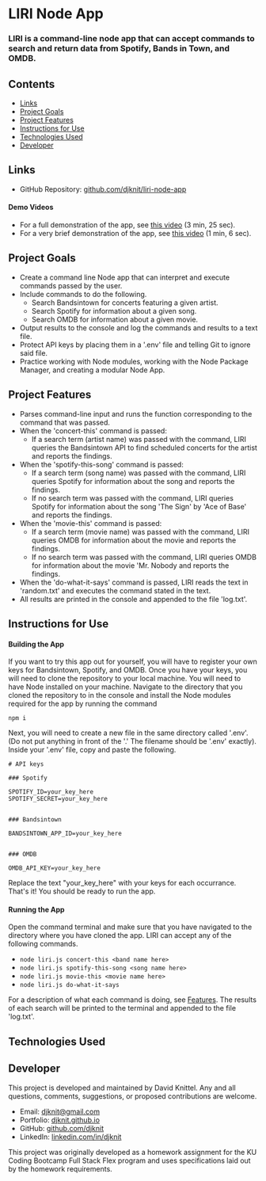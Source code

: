 # LIRI Node App

### LIRI is a command-line node app that can accept commands to search and return data from Spotify, Bands in Town, and OMDB.

## Contents
* [Links](#links)
* [Project Goals](#project-goals)
* [Project Features](#project-features)
* [Instructions for Use](#instructions-for-use)
* [Technologies Used](#technologies-used)
* [Developer](#developer)

## Links
* GitHub Repository: [github.com/djknit/liri-node-app](https://github.com/djknit/liri-node-app)

#### Demo Videos
* For a full demonstration of the app, see [this video](https://www.youtube.com/watch?v=GGi05Dj_tzY) (3 min, 25 sec).
* For a very brief demonstration of the app, see [this video](https://www.youtube.com/watch?v=Ork3psUDaNM) (1 min, 6 sec).

## Project Goals
* Create a command line Node app that can interpret and execute commands passed by the user.
* Include commands to do the following.
    * Search Bandsintown for concerts featuring a given artist.
    * Search Spotify for information about a given song.
    * Search OMDB for information about a given movie.
* Output results to the console and log the commands and results to a text file.
* Protect API keys by placing them in a '.env' file and telling Git to ignore said file.
* Practice working with Node modules, working with the Node Package Manager, and creating a modular Node App.

## Project Features
* Parses command-line input and runs the function corresponding to the command that was passed.
* When the 'concert-this' command is passed:
    * If a search term (artist name) was passed with the command, LIRI queries the Bandsintown API to find scheduled concerts for the artist and reports the findings.
* When the 'spotify-this-song' command is passed:
    * If a search term (song name) was passed with the command, LIRI queries Spotify for information about the song and reports the findings.
    * If no search term was passed with the command, LIRI queries Spotify for information about the song 'The Sign' by 'Ace of Base' and reports the findings.
* When the 'movie-this' command is passed:
    * If a search term (movie name) was passed with the command, LIRI queries OMDB for information about the movie and reports the findings.
    * If no search term was passed with the command, LIRI queries OMDB for information about the movie 'Mr. Nobody and reports the findings.
* When the 'do-what-it-says' command is passed, LIRI reads the text in 'random.txt' and executes the command stated in the text.
* All results are printed in the console and appended to the file 'log.txt'.

## Instructions for Use
#### Building the App
If you want to try this app out for yourself, you will have to register your own keys for Bandsintown, Spotify, and OMDB. Once you have your keys, you will need to clone the repository to your local machine. You will need to have Node installed on your machine. Navigate to the directory that you cloned the repository to in the console and install the Node modules required for the app by running the command
```
npm i
```
Next, you will need to create a new file in the same directory called '.env'. (Do not put anything in front of the '.' The filename should be '.env' exactly). Inside your '.env' file, copy and paste the following.
```
# API keys

### Spotify

SPOTIFY_ID=your_key_here
SPOTIFY_SECRET=your_key_here


### Bandsintown

BANDSINTOWN_APP_ID=your_key_here


### OMDB

OMDB_API_KEY=your_key_here
```
Replace the text "your_key_here" with your keys for each occurrance. That's it! You should be ready to run the app.

#### Running the App
Open the command terminal and make sure that you have navigated to the directory where you have cloned the app. LIRI can accept any of the following commands.
* `node liri.js concert-this <band name here>`
* `node liri.js spotify-this-song <song name here>`
* `node liri.js movie-this <movie name here>`
* `node liri.js do-what-it-says`

For a description of what each command is doing, see [Features](#project-features). The results of each search will be printed to the terminal and appended to the file 'log.txt'.

## Technologies Used

## Developer
This project is developed and maintained by David Knittel. Any and all questions, comments, suggestions, or proposed contributions are welcome.
* Email: [djknit@gmail.com](mailto:djknit@gmail.com)
* Portfolio: [djknit.github.io](https://djknit.github.io/)
* GitHub: [github.com/djknit](https://github.com/djknit)
* LinkedIn: [linkedin.com/in/djknit](https://www.linkedin.com/in/djknit/)

This project was originally developed as a homework assignment for the KU Coding Bootcamp Full Stack Flex program and uses specifications laid out by the homework requirements.
